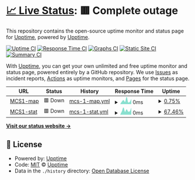 # [📈 Live Status](https://uptime.zo3.red): <!--live status--> **🟥 Complete outage**

This repository contains the open-source uptime monitor and status page for [Upptime](https://upptime.js.org), powered by [Upptime](https://github.com/upptime/upptime).

[![Uptime CI](https://github.com/IslandHQ/uptime/workflows/Uptime%20CI/badge.svg)](https://github.com/upptime/upptime/actions?query=workflow%3A%22Uptime+CI%22)
[![Response Time CI](https://github.com/IslandHQ/uptime/workflows/Response%20Time%20CI/badge.svg)](https://github.com/upptime/upptime/actions?query=workflow%3A%22Response+Time+CI%22)
[![Graphs CI](https://github.com/IslandHQ/uptime/workflows/Graphs%20CI/badge.svg)](https://github.com/upptime/upptime/actions?query=workflow%3A%22Graphs+CI%22)
[![Static Site CI](https://github.com/IslandHQ/uptime/workflows/Static%20Site%20CI/badge.svg)](https://github.com/upptime/upptime/actions?query=workflow%3A%22Static+Site+CI%22)
[![Summary CI](https://github.com/IslandHQ/uptime/workflows/Summary%20CI/badge.svg)](https://github.com/upptime/upptime/actions?query=workflow%3A%22Summary+CI%22)

With [Upptime](https://upptime.js.org), you can get your own unlimited and free uptime monitor and status page, powered entirely by a GitHub repository. We use [Issues](https://github.com/upptime/upptime/issues) as incident reports, [Actions](https://github.com/upptime/upptime/actions) as uptime monitors, and [Pages](https://uptime.zo3.red) for the status page.

<!--start: status pages-->
<!-- This summary is generated by Upptime (https://github.com/upptime/upptime) -->
<!-- Do not edit this manually, your changes will be overwritten -->
<!-- prettier-ignore -->
| URL | Status | History | Response Time | Uptime |
| --- | ------ | ------- | ------------- | ------ |
| <img alt="" src="https://favicons.githubusercontent.com/map.mcs1.zo3.red" height="13"> [MCS1-map](https://map.mcs1.zo3.red) | 🟥 Down | [mcs-1-map.yml](https://github.com/IslandHQ/uptime/commits/HEAD/history/mcs-1-map.yml) | <details><summary><img alt="Response time graph" src="./graphs/mcs-1-map/response-time-week.png" height="20"> 0ms</summary><br><a href="https://uptime.zo3.red/history/mcs-1-map"><img alt="Response time 0" src="https://img.shields.io/endpoint?url=https%3A%2F%2Fraw.githubusercontent.com%2FIslandHQ%2Fuptime%2FHEAD%2Fapi%2Fmcs-1-map%2Fresponse-time.json"></a><br><a href="https://uptime.zo3.red/history/mcs-1-map"><img alt="24-hour response time 0" src="https://img.shields.io/endpoint?url=https%3A%2F%2Fraw.githubusercontent.com%2FIslandHQ%2Fuptime%2FHEAD%2Fapi%2Fmcs-1-map%2Fresponse-time-day.json"></a><br><a href="https://uptime.zo3.red/history/mcs-1-map"><img alt="7-day response time 0" src="https://img.shields.io/endpoint?url=https%3A%2F%2Fraw.githubusercontent.com%2FIslandHQ%2Fuptime%2FHEAD%2Fapi%2Fmcs-1-map%2Fresponse-time-week.json"></a><br><a href="https://uptime.zo3.red/history/mcs-1-map"><img alt="30-day response time 0" src="https://img.shields.io/endpoint?url=https%3A%2F%2Fraw.githubusercontent.com%2FIslandHQ%2Fuptime%2FHEAD%2Fapi%2Fmcs-1-map%2Fresponse-time-month.json"></a><br><a href="https://uptime.zo3.red/history/mcs-1-map"><img alt="1-year response time 0" src="https://img.shields.io/endpoint?url=https%3A%2F%2Fraw.githubusercontent.com%2FIslandHQ%2Fuptime%2FHEAD%2Fapi%2Fmcs-1-map%2Fresponse-time-year.json"></a></details> | <details><summary><a href="https://uptime.zo3.red/history/mcs-1-map">0.75%</a></summary><a href="https://uptime.zo3.red/history/mcs-1-map"><img alt="All-time uptime 0.75%" src="https://img.shields.io/endpoint?url=https%3A%2F%2Fraw.githubusercontent.com%2FIslandHQ%2Fuptime%2FHEAD%2Fapi%2Fmcs-1-map%2Fuptime.json"></a><br><a href="https://uptime.zo3.red/history/mcs-1-map"><img alt="24-hour uptime 0.75%" src="https://img.shields.io/endpoint?url=https%3A%2F%2Fraw.githubusercontent.com%2FIslandHQ%2Fuptime%2FHEAD%2Fapi%2Fmcs-1-map%2Fuptime-day.json"></a><br><a href="https://uptime.zo3.red/history/mcs-1-map"><img alt="7-day uptime 0.75%" src="https://img.shields.io/endpoint?url=https%3A%2F%2Fraw.githubusercontent.com%2FIslandHQ%2Fuptime%2FHEAD%2Fapi%2Fmcs-1-map%2Fuptime-week.json"></a><br><a href="https://uptime.zo3.red/history/mcs-1-map"><img alt="30-day uptime 0.75%" src="https://img.shields.io/endpoint?url=https%3A%2F%2Fraw.githubusercontent.com%2FIslandHQ%2Fuptime%2FHEAD%2Fapi%2Fmcs-1-map%2Fuptime-month.json"></a><br><a href="https://uptime.zo3.red/history/mcs-1-map"><img alt="1-year uptime 0.75%" src="https://img.shields.io/endpoint?url=https%3A%2F%2Fraw.githubusercontent.com%2FIslandHQ%2Fuptime%2FHEAD%2Fapi%2Fmcs-1-map%2Fuptime-year.json"></a></details>
| <img alt="" src="https://favicons.githubusercontent.com/mcs1.stat.zo3.red" height="13"> [MCS1-stat](https://mcs1.stat.zo3.red) | 🟥 Down | [mcs-1-stat.yml](https://github.com/IslandHQ/uptime/commits/HEAD/history/mcs-1-stat.yml) | <details><summary><img alt="Response time graph" src="./graphs/mcs-1-stat/response-time-week.png" height="20"> 0ms</summary><br><a href="https://uptime.zo3.red/history/mcs-1-stat"><img alt="Response time 0" src="https://img.shields.io/endpoint?url=https%3A%2F%2Fraw.githubusercontent.com%2FIslandHQ%2Fuptime%2FHEAD%2Fapi%2Fmcs-1-stat%2Fresponse-time.json"></a><br><a href="https://uptime.zo3.red/history/mcs-1-stat"><img alt="24-hour response time 0" src="https://img.shields.io/endpoint?url=https%3A%2F%2Fraw.githubusercontent.com%2FIslandHQ%2Fuptime%2FHEAD%2Fapi%2Fmcs-1-stat%2Fresponse-time-day.json"></a><br><a href="https://uptime.zo3.red/history/mcs-1-stat"><img alt="7-day response time 0" src="https://img.shields.io/endpoint?url=https%3A%2F%2Fraw.githubusercontent.com%2FIslandHQ%2Fuptime%2FHEAD%2Fapi%2Fmcs-1-stat%2Fresponse-time-week.json"></a><br><a href="https://uptime.zo3.red/history/mcs-1-stat"><img alt="30-day response time 0" src="https://img.shields.io/endpoint?url=https%3A%2F%2Fraw.githubusercontent.com%2FIslandHQ%2Fuptime%2FHEAD%2Fapi%2Fmcs-1-stat%2Fresponse-time-month.json"></a><br><a href="https://uptime.zo3.red/history/mcs-1-stat"><img alt="1-year response time 0" src="https://img.shields.io/endpoint?url=https%3A%2F%2Fraw.githubusercontent.com%2FIslandHQ%2Fuptime%2FHEAD%2Fapi%2Fmcs-1-stat%2Fresponse-time-year.json"></a></details> | <details><summary><a href="https://uptime.zo3.red/history/mcs-1-stat">67.46%</a></summary><a href="https://uptime.zo3.red/history/mcs-1-stat"><img alt="All-time uptime 67.46%" src="https://img.shields.io/endpoint?url=https%3A%2F%2Fraw.githubusercontent.com%2FIslandHQ%2Fuptime%2FHEAD%2Fapi%2Fmcs-1-stat%2Fuptime.json"></a><br><a href="https://uptime.zo3.red/history/mcs-1-stat"><img alt="24-hour uptime 67.46%" src="https://img.shields.io/endpoint?url=https%3A%2F%2Fraw.githubusercontent.com%2FIslandHQ%2Fuptime%2FHEAD%2Fapi%2Fmcs-1-stat%2Fuptime-day.json"></a><br><a href="https://uptime.zo3.red/history/mcs-1-stat"><img alt="7-day uptime 67.46%" src="https://img.shields.io/endpoint?url=https%3A%2F%2Fraw.githubusercontent.com%2FIslandHQ%2Fuptime%2FHEAD%2Fapi%2Fmcs-1-stat%2Fuptime-week.json"></a><br><a href="https://uptime.zo3.red/history/mcs-1-stat"><img alt="30-day uptime 67.46%" src="https://img.shields.io/endpoint?url=https%3A%2F%2Fraw.githubusercontent.com%2FIslandHQ%2Fuptime%2FHEAD%2Fapi%2Fmcs-1-stat%2Fuptime-month.json"></a><br><a href="https://uptime.zo3.red/history/mcs-1-stat"><img alt="1-year uptime 67.46%" src="https://img.shields.io/endpoint?url=https%3A%2F%2Fraw.githubusercontent.com%2FIslandHQ%2Fuptime%2FHEAD%2Fapi%2Fmcs-1-stat%2Fuptime-year.json"></a></details>

<!--end: status pages-->

[**Visit our status website →**](https://uptime.zo3.red)

## 📄 License

- Powered by: [Upptime](https://github.com/upptime/upptime)
- Code: [MIT](./LICENSE) © [Upptime](https://upptime.js.org)
- Data in the `./history` directory: [Open Database License](https://opendatacommons.org/licenses/odbl/1-0/)
